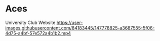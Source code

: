 # Aces
University Club Website
https://user-images.githubusercontent.com/84183445/147778825-a3687555-5f06-4d75-a4bf-57e572a4b1b2.mp4
